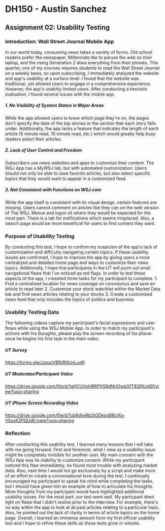 # DH150 - Austin Sanchez

## Assignment 02: Usability Testing

### Introduction: Wall Street Journal Mobile App
In our world today, consuming news takes a variety of forms. Old school readers prefer the newspaper, Millennials like to peruse the web on their laptop, and the rising Generation Z does everything from their phones. This quarter, one of my courses requires students to read the Wall Street Journal on a weekly basis, so upon subscribing, I immediately analyzed the website and app's usability at a surface level. I found that the website was traditional, yet allowed users to engage in a comprehensive experience. However, the app's usabilty limited users. After conducting a heuristic evaluation, I found several issues with the mobile app. 

##### 1. No Visibility of System Status in Major Areas
While the app allowed users to know which page they're on, the pages don't specify the date of the top stories or the section that each story falls under. Additionally, the app lacks a feature that indicates the length of each article (5 minute read, 10 minute read, etc.) which would greatly help busy readers select their articles.
##### 2. Lack of User Control and Freedom
Subscribers use news websites and apps to customize their content. The WSJ App has a MyWSJ tab, but with automated customization. Users should not only be able to save favorite articles, but also select specific topics that they would want to appear in a customized feed.
##### 3. Not Consistent with Functions on WSJ.com
While the app itself is consistent with its visual design, certain features are missing. Users cannot comment on artcles like they can on the web version of The WSJ. Menus and logos sit where they would be expected for the most part. There is a tab for notifications which seems misplaced. Also, a search page would be more beneficial for users to find content they want.

### Purpose of Usability Testing
By conducting this test, I hope to confirm my suspicion of the app's lack of customization and difficulty navigating certain topics. If these usability issues are confirmed, I hope to improve the app by giving users a more centralized and detailed home page and ways to customize their news topics. Addtionally, I hope that participants in the UT will point out small navigational flaws that I've noticed as red flags. In order to test these aspects of the app, I creeated three tasks for my participant to complete.
      1. Find a centralized location for news coverage on coronavirus and save an article to read later
      2. Customize your stock watchlist within the Market Data tab and find news articles relating to your stocks
      3. Create a customized news feed that only includes the topics of politics and business

### Usability Testing Data
The following videos capture my participant's facial expressions and user flows while using the WSJ Mobile App. In order to match my participant's actions with his thoughts, please play the screen recording of his phone once he begins his first task in the main video. 

##### UT Survey 
https://forms.gle/JzaucVBfbRNUnLud9
##### UT Moderator/Participant Video
https://drive.google.com/file/d/1gHCUVoh9RlPXS8dNrIOwbGfT4QfNJdSf/view?usp=sharing
##### UT iPhone Screen Recording Video 
https://drive.google.com/file/d/1ub6djwRb2tGDkpqB8UXg-V5xsKZPQUdE/view?usp=sharing


### Reflection
After conducting this usability test, I learned many lessons that I will take with me going forward. First and foremost, what I view as a usability issue might be completely invisible for another user. My main concern with the WSJ App was its inability to customize content. While my participant noticed this flaw immediately, he found most trouble with analyzing market data. Also, next time I would not go exclusively by a script and make more of an effort to create a conversational tone during the test. I continually encouraged my participant to speak his mind while completing the tasks, but I should have given him an example of how to articulate his thoughts. More thoughts from my partcipant would have highlighted additional usability issues. For the most part, our test went well. My particpant shed light on flaws that I didn't realize prior to the interview. For example, there's no way within the app to look at all past articles relating to a particular topic. Also, he pointed out the lack of clarity in terms of article topics on the home page. Overall, I learned an immense amount from my first official usability test and I hope to refine these skills as these tests grow in volume. 

